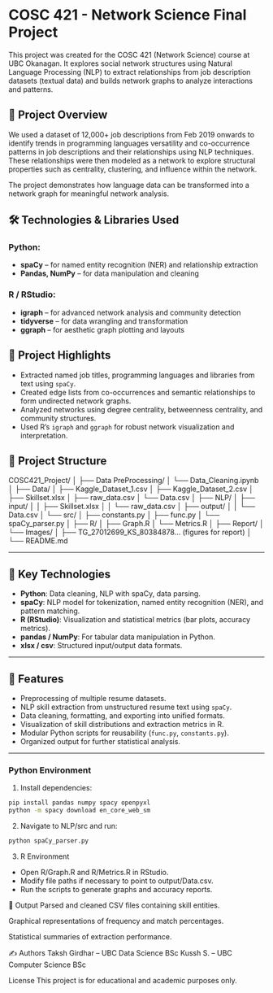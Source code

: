# COSC 421 - Network Science Final Project

This project was created for the COSC 421 (Network Science) course at UBC Okanagan. It explores social network structures using Natural Language Processing (NLP) to extract relationships from job description datasets (textual data) and builds network graphs to analyze interactions and patterns.

## 📌 Project Overview

We used a dataset of 12,000+ job descriptions from Feb 2019 onwards to identify trends in programming languages versatility and co-occurrence patterns in job descriptions and their relationships using NLP techniques. These relationships were then modeled as a network to explore structural properties such as centrality, clustering, and influence within the network.

The project demonstrates how language data can be transformed into a network graph for meaningful network analysis.

## 🛠️ Technologies & Libraries Used

### Python:
- **spaCy** – for named entity recognition (NER) and relationship extraction
- **Pandas, NumPy** – for data manipulation and cleaning

### R / RStudio:
- **igraph** – for advanced network analysis and community detection
- **tidyverse** – for data wrangling and transformation
- **ggraph** – for aesthetic graph plotting and layouts

## 🚀 Project Highlights

- Extracted named job titles, programming languages and libraries from text using `spaCy`.
- Created edge lists from co-occurrences and semantic relationships to form undirected network graphs.
- Analyzed networks using degree centrality, betweenness centrality, and community structures.
- Used R’s `igraph` and `ggraph` for robust network visualization and interpretation.

## 📁 Project Structure
COSC421_Project/ │ ├── Data PreProcessing/ │ └── Data_Cleaning.ipynb │ ├── Data/ │ ├── Kaggle_Dataset_1.csv │ ├── Kaggle_Dataset_2.csv │ ├── Skillset.xlsx │ ├── raw_data.csv │ └── Data.csv │ ├── NLP/ │ ├── input/ │ │ ├── Skillset.xlsx │ │ └── raw_data.csv │ ├── output/ │ │ └── Data.csv │ └── src/ │ ├── constants.py │ ├── func.py │ └── spaCy_parser.py │ ├── R/ │ ├── Graph.R │ └── Metrics.R │ ├── Report/ │ └── Images/ │ ├── TG_27012699_KS_80384878... (figures for report) │ └── README.md

---

## 🧠 Key Technologies

- **Python**: Data cleaning, NLP with spaCy, data parsing.
- **spaCy**: NLP model for tokenization, named entity recognition (NER), and pattern matching.
- **R (RStudio)**: Visualization and statistical metrics (bar plots, accuracy metrics).
- **pandas / NumPy**: For tabular data manipulation in Python.
- **xlsx / csv**: Structured input/output data formats.

---

## 🚀 Features

- Preprocessing of multiple resume datasets.
- NLP skill extraction from unstructured resume text using `spaCy`.
- Data cleaning, formatting, and exporting into unified formats.
- Visualization of skill distributions and extraction metrics in R.
- Modular Python scripts for reusability (`func.py`, `constants.py`).
- Organized output for further statistical analysis.

---


### Python Environment

1. Install dependencies:
```bash
pip install pandas numpy spacy openpyxl
python -m spacy download en_core_web_sm
```

2. Navigate to NLP/src and run:

```bash 
python spaCy_parser.py
 ```

3. R Environment
- Open R/Graph.R and R/Metrics.R in RStudio.
- Modify file paths if necessary to point to output/Data.csv.
- Run the scripts to generate graphs and accuracy reports.

📄 Output
Parsed and cleaned CSV files containing skill entities.

Graphical representations of frequency and match percentages.

Statistical summaries of extraction performance.

✍️ Authors
Taksh Girdhar – UBC Data Science BSc
Kussh S. – UBC Computer Science BSc

License
This project is for educational and academic purposes only.

